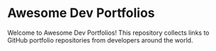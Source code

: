 # Awesome Dev Portfolios

Welcome to Awesome Dev Portfolios! This repository collects links to GitHub portfolio repositories from developers around the world.


